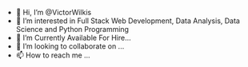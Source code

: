 - 👋 Hi, I’m @VictorWilkis
- 👀 I’m interested in Full Stack Web Development,
Data Analysis, Data Science and Python Programming
- 🌱 I’m Currently Available For Hire...
- 💞️ I’m looking to collaborate on ...
- 📫 How to reach me ...

<!---
VictorWilkis/VictorWilkis is a ✨ special ✨ repository because its `README.md` (this file) appears on your GitHub profile.
You can click the Preview link to take a look at your changes.
--->

